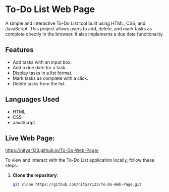 # To-Do List Web Page

A simple and interactive To-Do List tool built using HTML, CSS, and JavaScript. This project allows users to add, delete, and mark tasks as complete directly in the browser. It also implements a due date functionality.

## Features

- Add tasks with an input box.
- Add a due date for a task. 
- Display tasks in a list format.
- Mark tasks as complete with a click.
- Delete tasks from the list.

## Languages Used

- HTML
- CSS
- JavaScript

## Live Web Page: 
https://nityar123.github.io/To-Do-Web-Page/

To view and interact with the To-Do List application locally, follow these steps:

1. **Clone the repository**:
   ```bash
   git clone https://github.com/nityar123/To-Do-Web-Page.git

